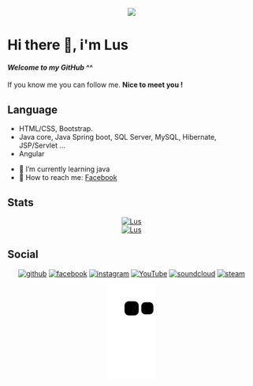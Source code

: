 <p align="center">
<img src="https://capsule-render.vercel.app/api?type=waving&color=gradient&height=200&section=header&text=M.Dung&fontSize=80&fontAlignY=35&animation=twinkling&fontColor=gradient"/> </a> 
</p>

# Hi there 👋, i'm **Lus**
#### *Welcome to my GitHub ^^*
If you know me you can follow me. **Nice to meet you !**

## Language 
* HTML/CSS, Bootstrap.
* Java core, Java Spring boot, SQL Server, MySQL, Hibernate, JSP/Servlet ...
* Angular

- 🌱 I’m currently learning java 
- 💬 How to reach me: [Facebook](https://www.facebook.com/profile.php?id=100022771942685) 

## Stats
<div align="center">
 
[![Lus](https://github-readme-stats.vercel.app/api?username=maxlu2k&show_icons=true&theme=radical&custom_title=Dung's_Stats)](https://github.com/maxlu2k)
 <br>
[![Lus](https://github-readme-stats.vercel.app/api/top-langs/?username=maxlu2k&layout=compact&theme=radical&card_width=445&custom_title=Dung's_Language)](https://github.com/maxlu2k)
 </div>
 
## Social

<div align="center">
 
[<img src='https://cdn.jsdelivr.net/npm/simple-icons@3.0.1/icons/github.svg' alt='github' height='40'>](https://github.com/maxlu2k)  [<img src='https://cdn.jsdelivr.net/npm/simple-icons@3.0.1/icons/facebook.svg' alt='facebook' height='40'>](https://www.facebook.com/profile.php?id=100013095221334)  [<img src='https://cdn.jsdelivr.net/npm/simple-icons@3.0.1/icons/instagram.svg' alt='instagram' height='40'>](https://www.instagram.com/mdung_lus/)  [<img src='https://cdn.jsdelivr.net/npm/simple-icons@3.0.1/icons/youtube.svg' alt='YouTube' height='40'>](https://www.youtube.com/channel/UC48Z2L5vpNCULo2kZn3oDXA)  [<img src='https://cdn.jsdelivr.net/npm/simple-icons@3.0.1/icons/soundcloud.svg' alt='soundcloud' height='40'>](https://soundcloud.com/fryman-352499392)  [<img src='https://cdn.jsdelivr.net/npm/simple-icons@3.0.1/icons/steam.svg' alt='steam' height='40'>](https://steamcommunity.com/profiles/76561197975103931)  
 
</div>
<div align="center">
  
 [![Lus](https://github.com/rafaballerini/rafaballerini/blob/output/github-contribution-grid-snake.svg)](https://github.com/maxlu2k)

</div>

